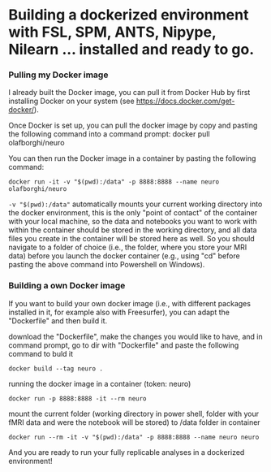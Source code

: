 # Building a dockerized environment with FSL, SPM, ANTS, Nipype, Nilearn ... installed and ready to go.

### Pulling my Docker image

I already built the Docker image, you can pull it from Docker Hub by first installing Docker on your system (see https://docs.docker.com/get-docker/).

Once Docker is set up, you can pull the docker image by copy and pasting the following command into a command prompt:
docker pull olafborghi/neuro

You can then run the Docker image in a container by pasting the following command:
```
docker run -it -v "$(pwd):/data" -p 8888:8888 --name neuro olafborghi/neuro
```
```-v "$(pwd):/data"``` automatically mounts your current working directory into the docker environment, this is the only "point of contact" of the container with your local machine, so the data and notebooks you want to work with within the container should be stored in the working directory,  and all data files you create in the container will be stored here as well. So you should navigate to a folder of choice (i.e., the folder, where you store your MRI data) before you launch the docker container (e.g., using "cd" before pasting the above command into Powershell on Windows).

### Building a own Docker image

If you want to build your own docker image (i.e., with different packages installed in it, for example also with Freesurfer), you can adapt the "Dockerfile" and then build it.

download the "Dockerfile", make the changes you would like to have, and in command prompt, go to dir with "Dockerfile" and paste the following command to buld it
```
docker build --tag neuro .
```
running the docker image in a container (token: neuro)
```
docker run -p 8888:8888 -it --rm neuro
```

mount the current folder (working directory in power shell, folder with your fMRI data and were the notebook will be stored) to /data folder in container
```
docker run --rm -it -v "$(pwd):/data" -p 8888:8888 --name neuro neuro
```

And you are ready to run your fully replicable analyses in a dockerized environment!
